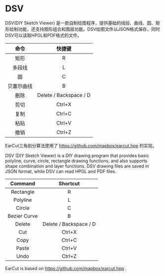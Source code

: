 # DSV
DSV(DIY Sketch Viewer) 是一款自制绘图程序，提供基础的线段、曲线、圆、矩形绘制功能，还支持图形组合和图层功能。DSV绘图文件以JSON格式保存，同时DSV可以读取HPGL和PDF格式的文件。

| 命令 | 快捷键 |
| :---: | :---: |
| 矩形 | R |
| 多段线 | L |
| 圆 | C |
| 贝塞尔曲线 | B |
| 删除 | Delete / Backspace / D |
| 剪切 | Ctrl+X |
| 复制 | Ctrl+C |
| 粘贴 | Ctrl+V |
| 撤销 | Ctrl+Z |

EarCut三角剖分算法使用了 https://github.com/mapbox/earcut.hpp 的实现。

DSV (DIY Sketch Viewer) is a DIY drawing program that provides basic polyline, curve, circle, rectangle drawing functions, and also supports shape combination and layer functions. DSV drawing files are saved in JSON format, while DSV can read HPGL and PDF files.

| Command | Shortcut |
| :---: | :---: |
| Rectangle | R |
| Polyline | L |
| Circle | C |
| Bezier Curve | B |
| Delete | Delete / Backspace / D |
| Cut | Ctrl+X |
| Copy | Ctrl+C |
| Paste | Ctrl+V |
| Undo | Ctrl+Z |

EarCut is based on https://github.com/mapbox/earcut.hpp .